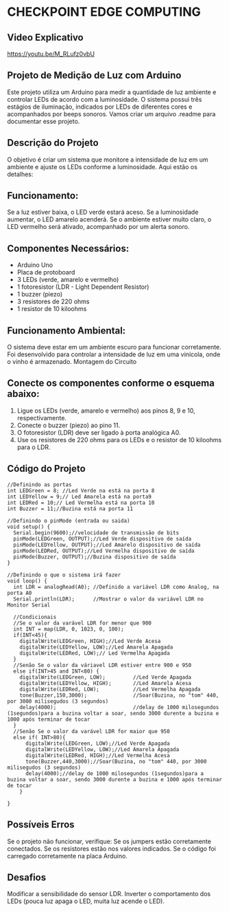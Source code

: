 # CHECKPOINT EDGE COMPUTING

## Video Explicativo
https://youtu.be/M_RLufz0vbU

## Projeto de Medição de Luz com Arduino
Este projeto utiliza um Arduino para medir a quantidade de luz ambiente e controlar LEDs de acordo com a luminosidade. O sistema possui três estágios de iluminação, indicados por LEDs de diferentes cores e acompanhados por beeps sonoros. Vamos criar um arquivo .readme para documentar esse projeto.

## Descrição do Projeto
O objetivo é criar um sistema que monitore a intensidade de luz em um ambiente e ajuste os LEDs conforme a luminosidade. Aqui estão os detalhes:

## Funcionamento:
Se a luz estiver baixa, o LED verde estará aceso.
Se a luminosidade aumentar, o LED amarelo acenderá.
Se o ambiente estiver muito claro, o LED vermelho será ativado, acompanhado por um alerta sonoro.

## Componentes Necessários:
* Arduino Uno
* Placa de protoboard
* 3 LEDs (verde, amarelo e vermelho)
* 1 fotoresistor (LDR - Light Dependent Resistor)
* 1 buzzer (piezo)
* 3 resistores de 220 ohms
* 1 resistor de 10 kiloohms
  
## Funcionamento Ambiental:
O sistema deve estar em um ambiente escuro para funcionar corretamente.
Foi desenvolvido para controlar a intensidade de luz em uma vinícola, onde o vinho é armazenado.
Montagem do Circuito

## Conecte os componentes conforme o esquema abaixo:
1. Ligue os LEDs (verde, amarelo e vermelho) aos pinos 8, 9 e 10, respectivamente.
2. Conecte o buzzer (piezo) ao pino 11.
3. O fotoresistor (LDR) deve ser ligado à porta analógica A0.
4. Use os resistores de 220 ohms para os LEDs e o resistor de 10 kiloohms para o LDR.

## Código do Projeto
~~~arduino
//Definindo as portas
int LEDGreen = 8; //Led Verde na está na porta 8
int LEDYellow = 9;// Led Amarela está na porta9 
int LEDRed = 10;// Led Vermelha está na porta 10
int Buzzer = 11;//Buzina está na porta 11

//Definindo o pinMode (entrada ou saida)
void setup() {
  Serial.begin(9600);//velocidade de transmissão de bits
  pinMode(LEDGreen, OUTPUT);//Led Verde dispositivo de saída
  pinMode(LEDYellow, OUTPUT);//Led Amarelo dispositivo de saída
  pinMode(LEDRed, OUTPUT);//Led Vermelha dispositivo de saída
  pinMode(Buzzer, OUTPUT);//Buzina dispositivo de saída
}

//Definindo o que o sistema irá fazer
void loop() {
  int LDR = analogRead(A0); //Definido a variável LDR como Analog, na porta A0
  Serial.println(LDR);      //Mostrar o valor da variável LDR no Monitor Serial
  
  //Condicionais
  //Se o valor da varável LDR for menor que 900
  int INT = map(LDR, 0, 1023, 0, 100);
  if(INT<45){
    digitalWrite(LEDGreen, HIGH);//Led Verde Acesa
    digitalWrite(LEDYellow, LOW);//Led Amarela Apagada
    digitalWrite(LEDRed, LOW);// Led Vermelha Apagada
  }
  //Senão Se o valor da váriavel LDR estiver entre 900 e 950
  else if(INT>45 and INT<80) {
    digitalWrite(LEDGreen, LOW);         //Led Verde Apagada
    digitalWrite(LEDYellow, HIGH);       //Led Amarela Acesa
    digitalWrite(LEDRed, LOW);           //Led Vermelha Apagada
    tone(Buzzer,150,3000);               //Soar(Buzina, no "tom" 440, por 3000 milisegudos (3 segundos)
    delay(4000);                         //delay de 1000 milosegundos (1segundos)para a buzina voltar a soar, sendo 3000 durente a buzina e 1000 após terminar de tocar
  }
  //Senão Se o valor da varável LDR for maior que 950
  else if( INT>80){
      digitalWrite(LEDGreen, LOW);//Led Verde Apagada
      digitalWrite(LEDYellow, LOW);//Led Amarela Apagada
      digitalWrite(LEDRed, HIGH);//Led Vermelha Acesa
      tone(Buzzer,440,3000);//Soar(Buzina, no "tom" 440, por 3000 milisegudos (3 segundos)
      delay(4000);//delay de 1000 milosegundos (1segundos)para a buzina voltar a soar, sendo 3000 durente a buzina e 1000 após terminar de tocar
    }
           
}
~~~

## Possíveis Erros
Se o projeto não funcionar, verifique:
Se os jumpers estão corretamente conectados.
Se os resistores estão nos valores indicados.
Se o código foi carregado corretamente na placa Arduino.

## Desafios
Modificar a sensibilidade do sensor LDR.
Inverter o comportamento dos LEDs (pouca luz apaga o LED, muita luz acende o LED).
